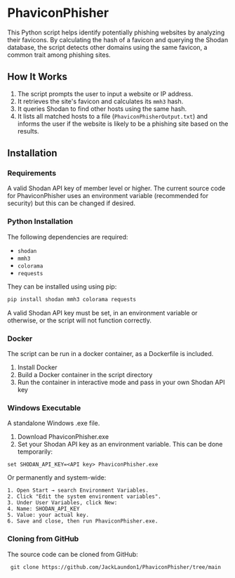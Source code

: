 # PhaviconPhisher

This Python script helps identify potentially phishing websites by analyzing their favicons. By calculating the hash of a favicon and querying the Shodan database, the script detects other domains using the same favicon, a common trait among phishing sites.

## How It Works

1. The script prompts the user to input a website or IP address.
2. It retrieves the site's favicon and calculates its `mmh3` hash.
3. It queries Shodan to find other hosts using the same hash.
4. It lists all matched hosts to a file (`PhaviconPhisherOutput.txt`) and informs the user if the website is likely to be a phishing site based on the results.

## Installation
### Requirements
A valid Shodan API key of member level or higher.  The current source code for PhaviconPhisher uses an environment variable (recommended for security) but this can be changed if desired.

### Python Installation
The following dependencies are required:

- `shodan`
- `mmh3`
- `colorama`
- `requests`

They can be installed using using pip:

```bash
pip install shodan mmh3 colorama requests
```
A valid Shodan API key must be set, in an environment variable or otherwise, or the script will not function correctly.
### Docker 
The script can be run in a docker container, as a Dockerfile is included.  
1. Install Docker
2. Build a Docker container in the script directory
3. Run the container in interactive mode and pass in your own Shodan API key

### Windows Executable 
A standalone Windows .exe file.
1. Download PhaviconPhisher.exe
2. Set your Shodan API key as an environment variable.  This can be done temporarily:
``` Temporary (Command Prompt)
set SHODAN_API_KEY=<API key> PhaviconPhisher.exe
```
Or permanently and system-wide:
```Permament (System-Wode):
1. Open Start → search Environment Variables.
2. Click "Edit the system environment variables".
3. Under User Variables, click New:
4. Name: SHODAN_API_KEY
5. Value: your actual key.
6. Save and close, then run PhaviconPhisher.exe.
```
### Cloning from GitHub
The source code can be cloned from GitHub:
```
 git clone https://github.com/JackLaundon1/PhaviconPhisher/tree/main
```
